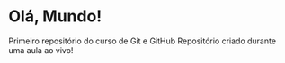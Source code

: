 # Olá, Mundo!
 Primeiro repositório do curso de Git e GitHub
Repositório criado durante uma aula ao vivo!